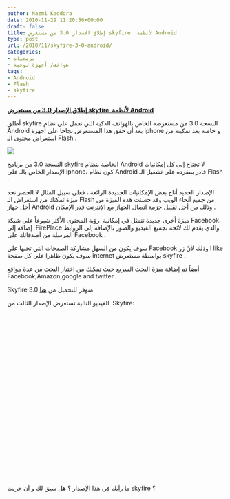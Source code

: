 ```yaml
---
author: Nazmi Kaddora
date: 2010-11-29 11:20:56+00:00
draft: false
title: إطلاق الإصدار 3.0 من مستعرض skyfire  لأنظمة Android
type: post
url: /2010/11/skyfire-3-0-android/
categories:
- برمجيات
- هواتف/ أجهزة لوحية
tags:
- Android
- Flash
- skyfire
---
```


**[إطلاق الإصدار 3.0 من مستعرض skyfire  لأنظمة Android](https://www.it-scoop.com/2010/11/skyfire-3-0-android/)**




أطلق skyfire النسخة 3.0 من مستعرضه الخاص بالهواتف الذكية التي تعمل على نظام Android بعد أن حقق هذا المستعرض نجاحا على أجهزة iphone و خاصة بعد تمكينه من استعراض محتوى الـ Flash .


[![](http://www.skyfire.com/images/stories/sf_android.png )
](https://www.it-scoop.com/2010/11/skyfire-3-0-android/)

النسخة 3.0 من برنامج skyfire الخاصة بنظام Android لا تحتاج إلى كل إمكانيات الإصدار الخاص بالـ على iphone، كون نظام Android قادر بمفرده على تشغيل الـ Flash .

الإصدار الجديد أتاح بعض الإمكانيات الجديدة الرائعة ، فعلى سبيل المثال لا الحصر نجد ميزة تمكنك من استعراض الـ Flash من جميع أنحاء الويب وقد حسنت هذه الميزة من أجل جهاز Android وذلك من أجل تقليل حزمة اتصال الجهاز مع الإنترنت قدر الإمكان .

ميزة أخرى جديدة تتمثل في إمكانية  رؤية المحتوى الأكثر شيوعاً على شبكة Facebook، إضافة إلى  FirePlace والذي يقدم لك لائحة بجميع الفيديو والصور بالإضافة إلى الروابط المرسلة من أصدقائك على Facebook .

سوف يكون من السهل مشاركة الصفحات التي تحبها على Facebook وذلك لأنّ زر I like سوف يكون ظاهرا على كل صفحة internet بواسطة مستعرض skyfire .

أيضاً تم إضافة ميزة البحث السريع حيث تمكنك من اختيار البحث من عدة مواقع Facebook,Amazon,google and twitter .

Skyfire 3.0 متوفر للتحميل من [هنا](http://www.skyfire.com/product/android)

الفيديو التالية تستعرض الإصدار الثالث من  Skyfire:

<!-- more -->



<object classid="clsid:d27cdb6e-ae6d-11cf-96b8-444553540000" width="640" codebase="http://download.macromedia.com/pub/shockwave/cabs/flash/swflash.cab#version=6,0,40,0" height="385"><embed src="http://www.youtube.com/v/AC2eit_KX44?fs=1&hl=fr_FR&color1=0x5d1719&color2=0xcd311b" allowscriptaccess="always" height="385" width="640" allowfullscreen="true" type="application/x-shockwave-flash"></embed></object>

ما رأيك في هذا الإصدار ؟ هل سبق لك و أن جربت skyfire ؟
